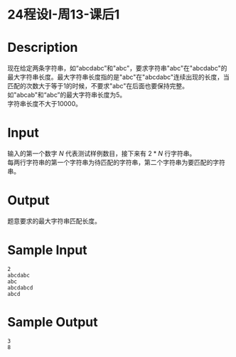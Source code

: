 # 24程设I-周13-课后1

# Description

现在给定两条字符串，如“abcdabc”和"abc"，要求字符串"abc"在"abcdabc"的最大字符串长度。最大字符串长度指的是"abc"在"abcdabc"连续出现的长度，当匹配的次数大于等于1的时候，不要求"abc"在后面也要保持完整。如"abcab"和“abc”的最大字符串长度为5。<br/>字符串长度不大于$10000$。<br/>

# Input

输入的第一个数字 $N$ 代表测试样例数目，接下来有 $2*N$ 行字符串。<br/>每两行字符串的第一个字符串为待匹配的字符串，第二个字符串为要匹配的字符串。

# Output

题意要求的最大字符串匹配长度。

# Sample Input

```
2
abcdabc
abc
abcdabcd
abcd
```

# Sample Output

```
3
8
```



